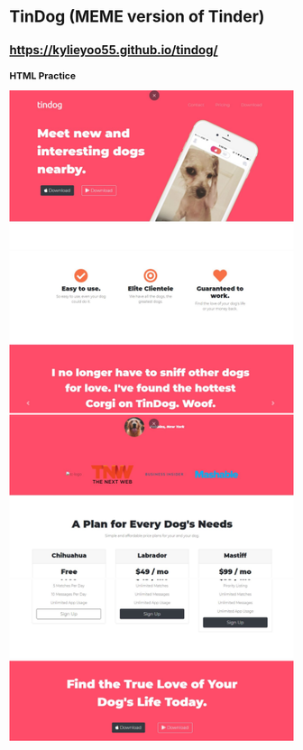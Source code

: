 # TinDog (MEME version of Tinder)
## https://kylieyoo55.github.io/tindog/
### HTML Practice

![My image](https://github.com/kylieyoo55/tindog/blob/master/images/pic01.JPG?raw=true)
![My image](https://github.com/kylieyoo55/tindog/blob/master/images/pic02.JPG?raw=true)
![My image](https://github.com/kylieyoo55/tindog/blob/master/images/pic03.JPG?raw=true)
![My image](https://github.com/kylieyoo55/tindog/blob/master/images/pic04.JPG?raw=true)

